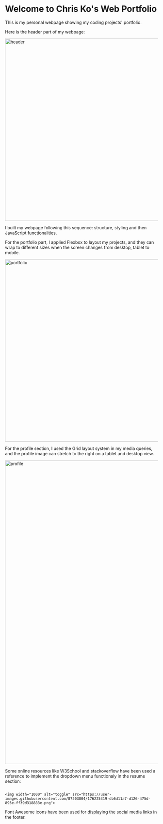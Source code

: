 # Welcome to Chris Ko's Web Portfolio

This is my personal webpage showing my coding projects' portfolio. 



Here is the header part of my webpage:


<img width="700" height="600" alt="header" src="https://user-images.githubusercontent.com/87203804/176224336-2022f9bd-80a3-4f8a-9d4e-d9d2883fab19.png">



I built my webpage following this sequence: structure, styling and then JavaScript functionalities.

For the portfolio part, I applied Flexbox to layout my projects, and they can wrap to different sizes when the screen changes from desktop, tablet to mobile.


<img width="900" height="600" alt="portfolio" src="https://user-images.githubusercontent.com/87203804/176224362-05f306e7-5639-43e0-a626-1a6ae39953ce.png">

For the profile section, I used the Grid layout system in my media queries, and the profile image can stretch to the right on a tablet and desktop view. 


<img width="1000" alt="profile" src="https://user-images.githubusercontent.com/87203804/176224991-e621a929-8df8-41f5-9db5-5efd7bcf01d9.png">

Some online resources like W3School and stackoverflow have been used a reference to implement the dropdown menu functionaly in the resume section:
                                                                                                                                           
                                                                                                                                           <img width="1000" alt="toggle" src="https://user-images.githubusercontent.com/87203804/176225319-db6d11a7-d126-475d-893e-ff39d318883e.png">
                                                                                                                                           

Font Awesome icons have been used for displaying the social media links in the footer.




